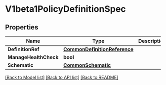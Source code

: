 # V1beta1PolicyDefinitionSpec

## Properties

Name | Type | Description | Notes
------------ | ------------- | ------------- | -------------
**DefinitionRef** | [**CommonDefinitionReference**](CommonDefinitionReference.md) |  | [optional] 
**ManageHealthCheck** | **bool** |  | [optional] 
**Schematic** | [**CommonSchematic**](CommonSchematic.md) |  | [optional] 

[[Back to Model list]](../README.md#documentation-for-models) [[Back to API list]](../README.md#documentation-for-api-endpoints) [[Back to README]](../README.md)


